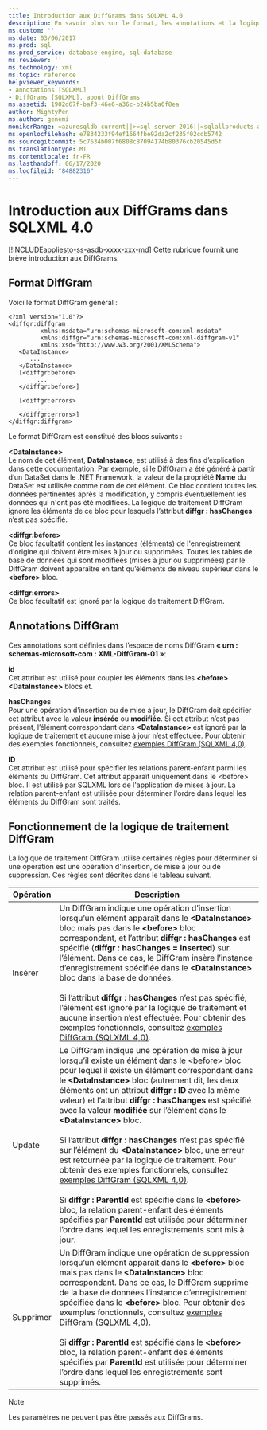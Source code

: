 ```yaml
---
title: Introduction aux DiffGrams dans SQLXML 4.0
description: En savoir plus sur le format, les annotations et la logique de traitement des DiffGrams dans SQLXML 4,0.
ms.custom: ''
ms.date: 03/06/2017
ms.prod: sql
ms.prod_service: database-engine, sql-database
ms.reviewer: ''
ms.technology: xml
ms.topic: reference
helpviewer_keywords:
- annotations [SQLXML]
- DiffGrams [SQLXML], about DiffGrams
ms.assetid: 1902d67f-baf3-46e6-a36c-b24b5ba6f8ea
author: MightyPen
ms.author: genemi
monikerRange: =azuresqldb-current||>=sql-server-2016||=sqlallproducts-allversions||>=sql-server-linux-2017||=azuresqldb-mi-current
ms.openlocfilehash: e7834233f94ef1664fbe92da2cf235f02cdb5742
ms.sourcegitcommit: 5c7634b007f6808c87094174b80376cb20545d5f
ms.translationtype: MT
ms.contentlocale: fr-FR
ms.lasthandoff: 06/17/2020
ms.locfileid: "84882316"
---
```

# <a name="introduction-to-diffgrams-in-sqlxml-40"></a>Introduction aux DiffGrams dans SQLXML 4.0
[!INCLUDE[appliesto-ss-asdb-xxxx-xxx-md](../../../includes/appliesto-ss-asdb-xxxx-xxx-md.md)]
  Cette rubrique fournit une brève introduction aux DiffGrams.  
  
## <a name="diffgram-format"></a>Format DiffGram  
 Voici le format DiffGram général :  
  
```  
<?xml version="1.0"?>  
<diffgr:diffgram   
         xmlns:msdata="urn:schemas-microsoft-com:xml-msdata"  
         xmlns:diffgr="urn:schemas-microsoft-com:xml-diffgram-v1"  
         xmlns:xsd="http://www.w3.org/2001/XMLSchema">  
   <DataInstance>  
      ...  
   </DataInstance>  
   [<diffgr:before>  
        ...  
   </diffgr:before>]  
  
   [<diffgr:errors>  
        ...  
   </diffgr:errors>]  
</diffgr:diffgram>  
```  
  
 Le format DiffGram est constitué des blocs suivants :  
  
 **\<DataInstance>**  
 Le nom de cet élément, **DataInstance**, est utilisé à des fins d’explication dans cette documentation. Par exemple, si le DiffGram a été généré à partir d’un DataSet dans le .NET Framework, la valeur de la propriété **Name** du DataSet est utilisée comme nom de cet élément. Ce bloc contient toutes les données pertinentes après la modification, y compris éventuellement les données qui n'ont pas été modifiées. La logique de traitement DiffGram ignore les éléments de ce bloc pour lesquels l’attribut **diffgr : hasChanges** n’est pas spécifié.  
  
 **\<diffgr:before>**  
 Ce bloc facultatif contient les instances (éléments) de l'enregistrement d'origine qui doivent être mises à jour ou supprimées. Toutes les tables de base de données qui sont modifiées (mises à jour ou supprimées) par le DiffGram doivent apparaître en tant qu’éléments de niveau supérieur dans le **\<before>** bloc.  
  
 **\<diffgr:errors>**  
 Ce bloc facultatif est ignoré par la logique de traitement DiffGram.  
  
## <a name="diffgram-annotations"></a>Annotations DiffGram  
 Ces annotations sont définies dans l’espace de noms DiffGram **« urn : schemas-microsoft-com : XML-DiffGram-01 »**:  
  
 **id**  
 Cet attribut est utilisé pour coupler les éléments dans les **\<before>** **\<DataInstance>** blocs et.  
  
 **hasChanges**  
 Pour une opération d’insertion ou de mise à jour, le DiffGram doit spécifier cet attribut avec la valeur **insérée** ou **modifiée**. Si cet attribut n’est pas présent, l’élément correspondant dans **\<DataInstance>** est ignoré par la logique de traitement et aucune mise à jour n’est effectuée. Pour obtenir des exemples fonctionnels, consultez [exemples DiffGram &#40;SQLXML 4,0&#41;](../../../relational-databases/sqlxml-annotated-xsd-schemas-xpath-queries/diffgram/diffgram-examples-sqlxml-4-0.md).  
  
 **ID**  
 Cet attribut est utilisé pour spécifier les relations parent-enfant parmi les éléments du DiffGram. Cet attribut apparaît uniquement dans le \<before> bloc. Il est utilisé par SQLXML lors de l'application de mises à jour. La relation parent-enfant est utilisée pour déterminer l'ordre dans lequel les éléments du DiffGram sont traités.  
  
## <a name="understanding-the-diffgram-processing-logic"></a>Fonctionnement de la logique de traitement DiffGram  
 La logique de traitement DiffGram utilise certaines règles pour déterminer si une opération est une opération d'insertion, de mise à jour ou de suppression. Ces règles sont décrites dans le tableau suivant.  
  
|Opération|Description|  
|---------------|-----------------|  
|Insérer|Un DiffGram indique une opération d’insertion lorsqu’un élément apparaît dans le **\<DataInstance>** bloc mais pas dans le **\<before>** bloc correspondant, et l’attribut **diffgr : hasChanges** est spécifié (**diffgr : hasChanges = inserted**) sur l’élément. Dans ce cas, le DiffGram insère l’instance d’enregistrement spécifiée dans le **\<DataInstance>** bloc dans la base de données.<br /><br /> Si l’attribut **diffgr : hasChanges** n’est pas spécifié, l’élément est ignoré par la logique de traitement et aucune insertion n’est effectuée. Pour obtenir des exemples fonctionnels, consultez [exemples DiffGram &#40;SQLXML 4,0&#41;](../../../relational-databases/sqlxml-annotated-xsd-schemas-xpath-queries/diffgram/diffgram-examples-sqlxml-4-0.md).|  
|Update|Le DiffGram indique une opération de mise à jour lorsqu’il existe un élément dans le \<before> bloc pour lequel il existe un élément correspondant dans le **\<DataInstance>** bloc (autrement dit, les deux éléments ont un attribut **diffgr : ID** avec la même valeur) et l’attribut **diffgr : hasChanges** est spécifié avec la valeur **modifiée** sur l’élément dans le **\<DataInstance>** bloc.<br /><br /> Si l’attribut **diffgr : hasChanges** n’est pas spécifié sur l’élément du **\<DataInstance>** bloc, une erreur est retournée par la logique de traitement. Pour obtenir des exemples fonctionnels, consultez [exemples DiffGram &#40;SQLXML 4,0&#41;](../../../relational-databases/sqlxml-annotated-xsd-schemas-xpath-queries/diffgram/diffgram-examples-sqlxml-4-0.md).<br /><br /> Si **diffgr : ParentId** est spécifié dans le **\<before>** bloc, la relation parent-enfant des éléments spécifiés par **ParentId** est utilisée pour déterminer l’ordre dans lequel les enregistrements sont mis à jour.|  
|Supprimer|Un DiffGram indique une opération de suppression lorsqu’un élément apparaît dans le **\<before>** bloc mais pas dans le **\<DataInstance>** bloc correspondant. Dans ce cas, le DiffGram supprime de la base de données l’instance d’enregistrement spécifiée dans le **\<before>** bloc. Pour obtenir des exemples fonctionnels, consultez [exemples DiffGram &#40;SQLXML 4,0&#41;](../../../relational-databases/sqlxml-annotated-xsd-schemas-xpath-queries/diffgram/diffgram-examples-sqlxml-4-0.md).<br /><br /> Si **diffgr : ParentId** est spécifié dans le **\<before>** bloc, la relation parent-enfant des éléments spécifiés par **ParentId** est utilisée pour déterminer l’ordre dans lequel les enregistrements sont supprimés.|  
  
> [!NOTE]  
>  Les paramètres ne peuvent pas être passés aux DiffGrams.  
  
  
